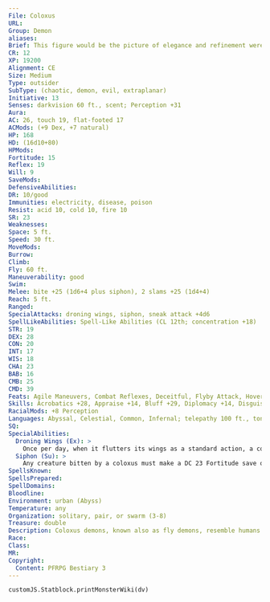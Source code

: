 ```yaml
---
File: Coloxus
URL: 
Group: Demon
aliases: 
Brief: This figure would be the picture of elegance and refinement were it not for its grotesque fly head and shivering insectile wings.
CR: 12
XP: 19200
Alignment: CE
Size: Medium
Type: outsider
SubType: (chaotic, demon, evil, extraplanar)
Initiative: 13
Senses: darkvision 60 ft., scent; Perception +31
Aura: 
AC: 26, touch 19, flat-footed 17
ACMods: (+9 Dex, +7 natural)
HP: 168
HD: (16d10+80)
HPMods: 
Fortitude: 15
Reflex: 19
Will: 9
SaveMods: 
DefensiveAbilities: 
DR: 10/good
Immunities: electricity, disease, poison
Resist: acid 10, cold 10, fire 10
SR: 23
Weaknesses: 
Space: 5 ft.
Speed: 30 ft.
MoveMods: 
Burrow: 
Climb: 
Fly: 60 ft.
Maneuverability: good
Swim: 
Melee: bite +25 (1d6+4 plus siphon), 2 slams +25 (1d4+4)
Reach: 5 ft.
Ranged: 
SpecialAttacks: droning wings, siphon, sneak attack +4d6
SpellLikeAbilities: Spell-Like Abilities (CL 12th; concentration +18)  Constant-tongues   At Will-contagion (DC 20), invisibility, suggestion (DC 19)   3/day-confusion (DC 20), haste, quickened invisibility, mind fog (DC 21)   1/day-giant vermin, shadow evocation (DC 21)
STR: 19
DEX: 28
CON: 20
INT: 17
WIS: 18
CHA: 23
BAB: 16
CMB: 25
CMD: 39
Feats: Agile Maneuvers, Combat Reflexes, Deceitful, Flyby Attack, Hover, Improved Initiative, Quicken Spell-Like Ability (invisibility), Weapon Finesse
Skills: Acrobatics +28, Appraise +14, Bluff +29, Diplomacy +14, Disguise +19, Fly +26, Knowledge (arcana, history, planes, religion) +14, Perception +31, Sleight of Hand +17, Stealth +28
RacialMods: +8 Perception
Languages: Abyssal, Celestial, Common, Infernal; telepathy 100 ft., tongues
SQ: 
SpecialAbilities:
  Droning Wings (Ex): >
    Once per day, when it flutters its wings as a standard action, a coloxus can create a mesmerizing display of color and a sound-dampening buzzing drone. All creatures within 30 feet that can see the coloxus must make a DC 24 Will save or be slowed for up to 6 rounds. Each subsequent round, the coloxus must take a swift action to maintain the effect or the effect ceases at the end of its turn. Additionally, the sound creates a buffer against sonic energy, granting the fly demon immunity to sonic attacks or effects while it continues to drone. The save DC is Charisma-based.
  Siphon (Su): >
    Any creature bitten by a coloxus must make a DC 23 Fortitude save or take 1d4 points of Charisma damage. A coloxus heals itself of 5 points of damage for every point of Charisma damage it deals. The save DC is Constitution-based.
SpellsKnown: 
SpellsPrepared: 
SpellDomains: 
Bloodline: 
Environment: urban (Abyss)
Temperature: any
Organization: solitary, pair, or swarm (3-8)
Treasure: double
Description: Coloxus demons, known also as fly demons, resemble humans with the head of a fly and twin pairs of gossamer wings. Even their smallest movements and gestures seem infused with manic quickness and alertness. A coloxus prefers to wear opulent clothing and jewels that would rival the wealthiest nobility of any race. A coloxus is 6 feet tall and weighs 150 pounds.  Ironically-given their grotesque, insectile appearance-coloxus demons are demons of vanity. They are formed from the souls of narcissistic mortals responsible for disasters or tragedy through their careless self-absorption.  Despite their foul appearance, coloxus demons consider themselves cultured and elite. They are unusually patient and well mannered for demons, and as a result are often used as emissaries, diplomats, and negotiators by marilith generals, balors, and even demon lords. Even when facing hated foes, coloxus demons are the epitome of courtesy, but such manners are always a deceitful veneer, masking the creatures' efforts to gain the upper hand.  Evil mortal spellcasters are fond of conjuring coloxus demons for similar roles, but the monsters also work well as assassins. Even in this role, a coloxus is dignified and polite. Only when presented with a ref lection of itself does the normally civilized coloxus show its true demonic colors-any creature foolish enough to trick a coloxus into looking at a mirror finds herself the eternal foe of an insulted and scandalized demon.
Race: 
Class: 
MR: 
Copyright:
  Content: PFRPG Bestiary 3
---
```

```dataviewjs
customJS.Statblock.printMonsterWiki(dv)
```
